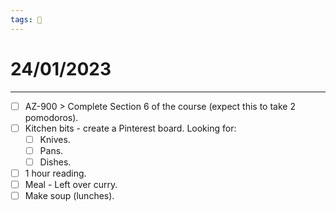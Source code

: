 ```yaml
---
tags: 📆
---
```


# 24/01/2023
---

- [ ] AZ-900 > Complete Section 6 of the course (expect this to take 2 pomodoros).
- [ ] Kitchen bits - create a Pinterest board. Looking for:
	- [ ] Knives.
	- [ ] Pans.
	- [ ] Dishes.
- [ ] 1 hour reading.
- [ ] Meal - Left over curry.
- [ ] Make soup (lunches).
